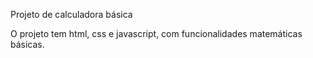 Projeto de calculadora básica

O projeto tem html, css e javascript, com funcionalidades matemáticas básicas.